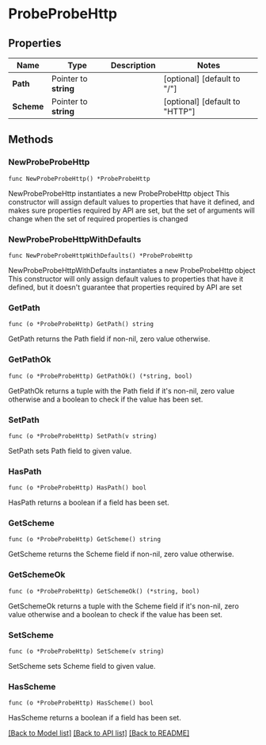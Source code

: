 # ProbeProbeHttp

## Properties

Name | Type | Description | Notes
------------ | ------------- | ------------- | -------------
**Path** | Pointer to **string** |  | [optional] [default to "/"]
**Scheme** | Pointer to **string** |  | [optional] [default to "HTTP"]

## Methods

### NewProbeProbeHttp

`func NewProbeProbeHttp() *ProbeProbeHttp`

NewProbeProbeHttp instantiates a new ProbeProbeHttp object
This constructor will assign default values to properties that have it defined,
and makes sure properties required by API are set, but the set of arguments
will change when the set of required properties is changed

### NewProbeProbeHttpWithDefaults

`func NewProbeProbeHttpWithDefaults() *ProbeProbeHttp`

NewProbeProbeHttpWithDefaults instantiates a new ProbeProbeHttp object
This constructor will only assign default values to properties that have it defined,
but it doesn't guarantee that properties required by API are set

### GetPath

`func (o *ProbeProbeHttp) GetPath() string`

GetPath returns the Path field if non-nil, zero value otherwise.

### GetPathOk

`func (o *ProbeProbeHttp) GetPathOk() (*string, bool)`

GetPathOk returns a tuple with the Path field if it's non-nil, zero value otherwise
and a boolean to check if the value has been set.

### SetPath

`func (o *ProbeProbeHttp) SetPath(v string)`

SetPath sets Path field to given value.

### HasPath

`func (o *ProbeProbeHttp) HasPath() bool`

HasPath returns a boolean if a field has been set.

### GetScheme

`func (o *ProbeProbeHttp) GetScheme() string`

GetScheme returns the Scheme field if non-nil, zero value otherwise.

### GetSchemeOk

`func (o *ProbeProbeHttp) GetSchemeOk() (*string, bool)`

GetSchemeOk returns a tuple with the Scheme field if it's non-nil, zero value otherwise
and a boolean to check if the value has been set.

### SetScheme

`func (o *ProbeProbeHttp) SetScheme(v string)`

SetScheme sets Scheme field to given value.

### HasScheme

`func (o *ProbeProbeHttp) HasScheme() bool`

HasScheme returns a boolean if a field has been set.


[[Back to Model list]](../README.md#documentation-for-models) [[Back to API list]](../README.md#documentation-for-api-endpoints) [[Back to README]](../README.md)



